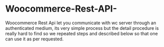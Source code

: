 # Woocommerce-Rest-API-
Woocommerce Rest Api let you communicate with wc server through an authenticated medium, its very simple process but the detail procedure is really hard to find so we repeated steps and described below so that one can use it as per requested.
